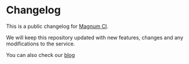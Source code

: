 # Changelog

This is a public changelog for [Magnum CI](https://magnum-ci.com).

We will keep this repository updated with new features, changes and any
modifications to the service. 

You can also check our [blog](http://blog.magnum-ci.com/)
